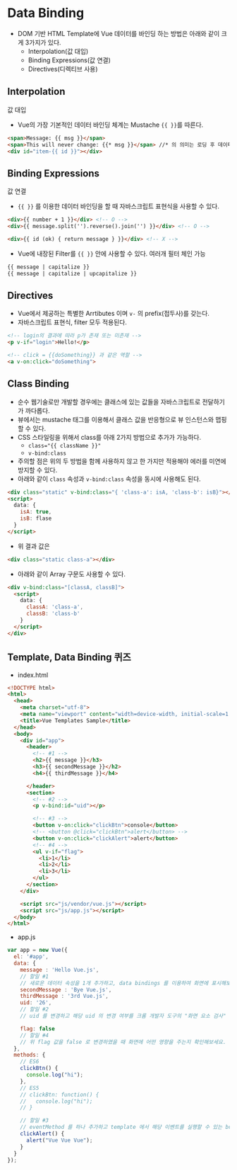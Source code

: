 # Data Binding

* DOM 기반 HTML Template에 Vue 데이터를 바인딩 하는 방법은 아래와 같이 크게 3가지가 있다.
  * Interpolation(값 대입)
  * Binding Expressions(값 연결)
  * Directives(디렉티브 사용)

## Interpolation

값 대입

* Vue의 가장 기본적인 데이터 바인딩 체계는 Mustache `{{ }}`를 따른다.

```html
<span>Message: {{ msg }}</span>
<span>This will never change: {{* msg }}</span> //* 의 의미는 로딩 후 데이터가 변하지 않게 하겠다는 것이다.
<div id="item-{{ id }}"></div>
```

## Binding Expressions

값 연결

* `{{ }}` 를 이용한 데이터 바인딩을 할 때 자바스크립트 표현식을 사용할 수 있다.

```html
<div>{{ number + 1 }}</div> <!-- O -->
<div>{{ message.split('').reverse().join('') }}</div> <!-- O -->

<div>{{ id (ok) { return message } }}</div> <!-- X -->
```

* Vue에 내장된 Filter를 `{{ }}` 안에 사용할 수 있다. 여러개 필터 체인 가능

```html
{{ message | capitalize }}
{{ message | capitalize | upcapitalize }}
```

## Directives

* Vue에서 제공하는 특별한 Arrtibutes 이며 `v-` 의 prefix(접두사)를 갖는다.
* 자바스크립트 표현식, filter 모두 적용된다.

```html
<!-- login의 결과에 따라 p가 존재 또는 미존재 -->
<p v-if="login">Hello!</p>

<!-- click = {{doSomething}} 과 같은 역할 -->
<a v-on:click="doSomething">
```

## Class Binding

* 순수 웹기술로만 개발할 경우에는 클래스에 있는 값들을 자바스크립트로 전달하기가 까다롭다.
* 뷰에서는 mustache 태그를 이용해서 클래스 값을 반응형으로 뷰 인스턴스와 맵핑할 수 있다.
* CSS 스타일링을 위해서 class를 아래 2가지 방법으로 추가가 가능하다.
  * `class="{{ className }}"`
  * `v-bind:class`
* 주의할 점은 위의 두 방법을 함께 사용하지 않고 한 가지만 적용해야 에러를 미연에 방지할 수 있다.
* 아래와 같이 `class` 속성과 `v-bind:class` 속성을 동시에 사용해도 된다.

```html
<div class="static" v-bind:class="{ 'class-a': isA, 'class-b': isB}"></div>
<script>
  data: {
    isA: true,
    isB: flase
  }
</script>
```

* 위 결과 값은

```html
<div class="static class-a"></div>
```

* 아래와 같이 Array 구문도 사용할 수 있다.

```html
<div v-bind:class="[classA, classB]">
  <script>
    data: {
      classA: 'class-a',
      classB: 'class-b'
    }
  </script>
</div>
```

## Template, Data Binding 퀴즈

* index.html

```html
<!DOCTYPE html>
<html>
  <head>
    <meta charset="utf-8">
    <meta name="viewport" content="width=device-width, initial-scale=1.0">
    <title>Vue Templates Sample</title>
  </head>
  <body>
    <div id="app">
      <header>
        <!-- #1 -->
        <h2>{{ message }}</h3>
        <h3>{{ secondMessage }}</h2>
        <h4>{{ thirdMessage }}</h4>

      </header>
      <section>
        <!-- #2 -->
        <p v-bind:id="uid"></p>

        <!-- #3 -->
        <button v-on:click="clickBtn">console</button>
        <!-- <button @click="clickBtn">alert</button> -->
        <button v-on:click="clickAlert">alert</button>
        <!-- #4 -->
        <ul v-if="flag">
          <li>1</li>
          <li>2</li>
          <li>3</li>
        </ul>
      </section>
    </div>

    <script src="js/vendor/vue.js"></script>
    <script src="js/app.js"></script>
  </body>
</html>
```

* app.js

```js
var app = new Vue({
  el: '#app',
  data: {
    message : 'Hello Vue.js',
    // 할일 #1
    // 새로운 데이터 속성을 1개 추가하고, data bindings 를 이용하여 화면에 표시해보세요.
    secondMessage : 'Bye Vue.js',
    thirdMessage : '3rd Vue.js',
    uid: '26',
    // 할일 #2
    // uid 를 변경하고 해당 uid 의 변경 여부를 크롬 개발자 도구의 "화면 요소 검사" 기능으로 p 태그의 id 값을 확인해보세요.

    flag: false
    // 할일 #4
    // 위 flag 값을 false 로 변경하였을 때 화면에 어떤 영향을 주는지 확인해보세요.
  },
  methods: {
    // ES6
    clickBtn() {
      console.log("hi");
    },
    // ES5
    // clickBtn: function() {
    //   console.log("hi");
    // }

    // 할일 #3
    // eventMethod 를 하나 추가하고 template 에서 해당 이벤트를 실행할 수 있는 button 을 하나 추가하세요.
    clickAlert() {
      alert("Vue Vue Vue");
    }
  }
});
```

